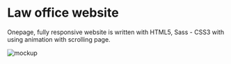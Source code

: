 # Law office website

Onepage, fully responsive website is written with HTML5, Sass - CSS3 with using animation with scrolling page.

 ![mockup](images/mockup.png)
